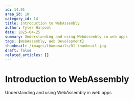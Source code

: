 ```yaml
---
id: 14.01
area_id: 10
category_id: 14
title: Introduction to WebAssembly
author: Tyler Harpool
date: 2025-04-25
summary: Understanding and using WebAssembly in web apps
tags: [WebAssembly, Web Development]
thumbnail: /images/thumbnails/01-thumbnail.jpg
draft: false
related_articles: []
---
```


# Introduction to WebAssembly

Understanding and using WebAssembly in web apps

